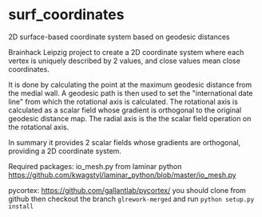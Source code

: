 # surf_coordinates

2D surface-based coordinate system based on geodesic distances

Brainhack Leipzig project to create a 2D coordinate system where each vertex is uniquely described by 2 values, and close values mean close coordinates.

It is done by calculating the point at the maximum geodesic distance from the medial wall.
A geodesic path is then used to set the "international date line" from which the rotational axis is calculated.
The rotational axis is calculated as a scalar field whose gradient is orthogonal to the original geodesic distance map.
The radial axis is the the scalar field operation on the rotational axis.

In summary it provides 2 scalar fields whose gradients are orthogonal, providing a 2D coordinate system.

Required packages:
io_mesh.py from laminar python https://github.com/kwagstyl/laminar_python/blob/master/io_mesh.py

pycortex: https://github.com/gallantlab/pycortex/
you should clone from github then checkout the branch `glrework-merged` and run `python setup.py install`



